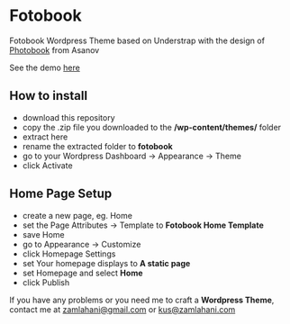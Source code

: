 # Fotobook
Fotobook Wordpress Theme based on Understrap with the design of [Photobook](https://drive.google.com/file/d/0B6LRbbhMgCSzVUw0RFlhQTJiZjA/view) from Asanov

See the demo [here](https://demo.zamlahani.com/fotobook/)

## How to install
- download this repository
- copy the .zip file you downloaded to the **/wp-content/themes/** folder
- extract here
- rename the extracted folder to **fotobook**
- go to your Wordpress Dashboard -> Appearance -> Theme
- click Activate

## Home Page Setup
- create a new page, eg. Home
- set the Page Attributes -> Template to **Fotobook Home Template**
- save Home
- go to Appearance -> Customize
- click Homepage Settings
- set Your homepage displays to **A static page**
- set Homepage and select **Home**
- click Publish

If you have any problems or you need me to craft a **Wordpress Theme**, contact me at zamlahani@gmail.com or kus@zamlahani.com
